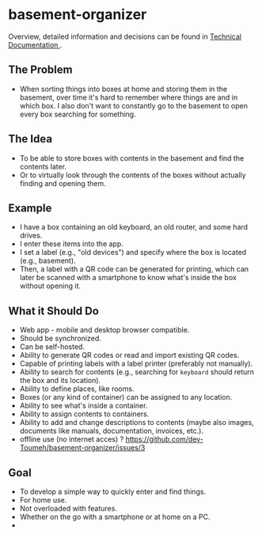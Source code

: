 # basement-organizer
Overview, detailed information and decisions can be found in [ Technical Documentation ](Technical_Documentation.md).

## The Problem
- When sorting things into boxes at home and storing them in the basement, over time it's hard to remember where things are and in which box. I also don't want to constantly go to the basement to open every box searching for something.

## The Idea
- To be able to store boxes with contents in the basement and find the contents later.
- Or to virtually look through the contents of the boxes without actually finding and opening them.

## Example
- I have a box containing an old keyboard, an old router, and some hard drives.
- I enter these items into the app.
- I set a label (e.g., "old devices") and specify where the box is located (e.g., basement).
- Then, a label with a QR code can be generated for printing, which can later be scanned with a smartphone to know what's inside the box without opening it.

## What it Should Do
- Web app - mobile and desktop browser compatible.
- Should be synchronized.
- Can be self-hosted.
- Ability to generate QR codes or read and import existing QR codes.
- Capable of printing labels with a label printer (preferably not manually).
- Ability to search for contents (e.g., searching for `keyboard` should return the box and its location).
- Ability to define places, like rooms.
- Boxes (or any kind of container) can be assigned to any location.
- Ability to see what's inside a container.
- Ability to assign contents to containers.
- Ability to add and change descriptions to contents (maybe also images, documents like manuals, documentation, invoices, etc.).
- offline use (no internet acces) ? https://github.com/dev-Toumeh/basement-organizer/issues/3

## Goal
- To develop a simple way to quickly enter and find things.
- For home use.
- Not overloaded with features.
- Whether on the go with a smartphone or at home on a PC.
- 



